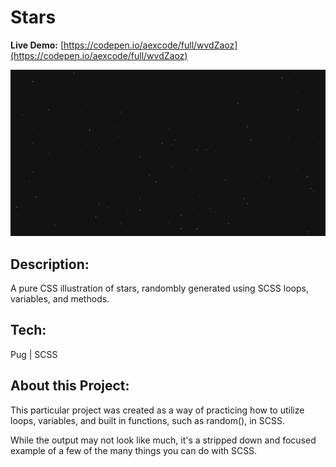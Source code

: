 # Stars

**Live Demo:** [https://codepen.io/aexcode/full/wvdZaoz](https://codepen.io/aexcode/full/wvdZaoz)

![](./assets/screenshot.png)

## Description:

A pure CSS illustration of stars, randombly generated using SCSS loops, variables, and methods.

## Tech:

Pug | SCSS

## About this Project:

This particular project was created as a way of practicing how to utilize loops, variables, and built in functions, such as random(), in SCSS.

While the output may not look like much, it's a stripped down and focused example of a few of the many things you can do with SCSS.

